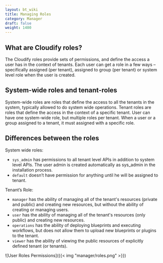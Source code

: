 ```yaml
---
layout: bt_wiki
title: Managing Roles
category: Manager
draft: false
weight: 1400
---
```


## What are Cloudify roles?

The Cloudify roles provide sets of permissions, and define the access a user has in the context of tenants.
Each user can get a role in a few ways – specifically assigned (per tenant),
assigned to group (per tenant) or system level role when the user is created.

## System-wide roles and tenant-roles

System-wide roles are roles that define the access to all the tenants in the system,
typically allowed to do system wide operations.
Tenant roles are roles that define the access in the context of a specific tenant.
User can have one system-wide role, but multiple roles per tenant.
When a user or a group assigned to a tenant, it must assigned with a specific role.

## Differences between the roles

System wide roles:

- `sys_admin` has permissions to all tenant level APIs in addition to system level APIs.
  The user admin is created automatically as sys_admin in the installation process.
- `default` doesn’t have permission for anything until he will be assigned to tenant.

Tenant’s Role:

- `manager` has the ability of managing all of the tenant's resources (private and public) and creating new resources,
  but without the ability of creating or managing users.
- `user` has the ability of managing all of the tenant's resources (only public) and creating new resources.
- `operations` has the ability of deploying blueprints and executing workflows,
  but does not allow them to upload new blueprints or plugins to the tenant.
- `viewer` has the ability of viewing the public resources of explicitly defined tenant (or tenants).



![User Roles Permissions]({{< img "manager/roles.png" >}})
